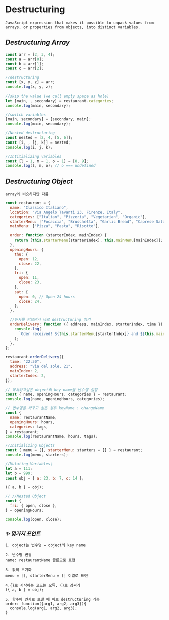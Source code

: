 # Destructuring

    JavaScript expression that makes it possible to unpack values from arrays, or properties from objects, into distinct variables.

## **_Destructuring Array_**

```javascript
const arr = [2, 3, 4];
const a = arr[0];
const b = arr[1];
const c = arr[2];

//destructuring
const [x, y, z] = arr;
console.log(x, y, z);

//skip the value (we call empty space as hole)
let [main, , secondary] = restaurant.categories;
console.log(main, secondary);

//switch variables
[main, secondary] = [secondary, main];
console.log(main, secondary);

//Nested destructuring
const nested = [2, 4, [5, 6]];
const [i, , [j, k]] = nested;
console.log(i, j, k);

//Intitializing variables
const [l = 1, m = 1, o = 1] = [8, 9];
console.log(l, m, o); // o === undefined
```

## **_Destructuring Object_**

    array와 비슷하지만 다름

```javascript
const restaurant = {
  name: "Classico Italiano",
  location: "Via Angelo Tavanti 23, Firenze, Italy",
  categories: ["Italian", "Pizzeria", "Vegetarian", "Organic"],
  starterMenu: ["Focaccia", "Bruschetta", "Garlic Bread", "Caprese Salad"],
  mainMenu: ["Pizza", "Pasta", "Risotto"],

  order: function (starterIndex, mainIndex) {
    return [this.starterMenu[starterIndex], this.mainMenu[mainIndex]];
  },
  openingHours: {
    thu: {
      open: 12,
      close: 22,
    },
    fri: {
      open: 11,
      close: 23,
    },
    sat: {
      open: 0, // Open 24 hours
      close: 24,
    },
  },

  //인자를 받으면서 바로 destructuring 하기
  orderDelivery: function ({ address, mainIndex, starterIndex, time }) {
    console.log(
      `Oder received! ${this.starterMenu[starterIndex]} and ${this.mainMenu[mainIndex]} will be delivered to ${address} at ${time}`
    );
  },
};
```

```javascript
restaurant.orderDelivery({
  time: "22:30",
  address: "Via del sole, 21",
  mainIndex: 2,
  starterIndex: 2,
});

// 복사하고싶은 object의 key name을 변수명 설정
const { name, openingHours, categories } = restaurant;
console.log(name, openingHours, categories);

// 변수명을 바꾸고 싶은 경우 keyName : changeName
const {
  name: restaurantName,
  openingHours: hours,
  categories: tags,
} = restaurant;
console.log(restaurantName, hours, tags);

//Initializing Objects
const { menu = [], starterMenu: starters = [] } = restaurant;
console.log(menu, starters);

//Mutating Variables\
let a = 111;
let b = 999;
const obj = { a: 23, b: 7, c: 14 };

({ a, b } = obj);

// //Nested Object
const {
  fri: { open, close },
} = openingHours;

console.log(open, close);
```

### **_✨ 몇가지 포인트_**

    1. object는 변수명 = object의 key name

    2. 변수명 변경
    name: restaurantName 콜론으로 표현

    3. 값의 초기화
    menu = [], starterMenu = [] 이퀄로 표현

    4.{}로 시작하는 코드는 오류, ()로 감싸기
    ({ a, b } = obj);

    5. 함수에 인자로 보낼 때 바로 destructuring 가능
    order: function({arg1, arg2, arg3}){
      console.log(arg1, arg2, arg3);
    }
